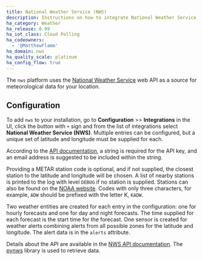 ```yaml
---
title: National Weather Service (NWS)
description: Instructions on how to integrate National Weather Service data within Home Assistant.
ha_category: Weather
ha_release: 0.99
ha_iot_class: Cloud Polling
ha_codeowners:
  - '@MatthewFlamm'
ha_domain: nws
ha_quality_scale: platinum
ha_config_flow: true
---
```


The `nws` platform uses the [National Weather Service](https://www.weather.gov) web API as a source for meteorological data for your location.

## Configuration

To add `nws` to your installation, go to **Configuration** >> **Integrations** in the UI, click the button with `+` sign and from the list of integrations select **National Weather Service (NWS)**. Multiple entries can be configured, but a unique set of latitude and longitude must be supplied for each.

According to the [API documentation](https://www.weather.gov/documentation/services-web-api/), a string is required for the API key, and an email address is suggested to be included within the string.

Providing a METAR station code is optional, and if not supplied, the closest station to the latitude and longitude will be chosen. A list of nearby stations is printed to the log with level `DEBUG` if no station is supplied. Stations can also be found on the [NOAA website](https://www.cnrfc.noaa.gov/metar.php). Codes with only three characters, for example, `ADW` should be prefixed with the letter K, `KADW`.

Two weather entities are created for each entry in the configuration: one for hourly forecasts and one for day and night forecasts. The time supplied for each forecast is the start time for the forecast. One sensor is created for weather alerts combining alerts from all possible zones for the latitude and longitude. The alert data is in the `alerts` attribute.

Details about the API are available in the [NWS API documentation](https://www.weather.gov/documentation/services-web-api). The [pynws](https://github.com/MatthewFlamm/pynws) library is used to retrieve data.

